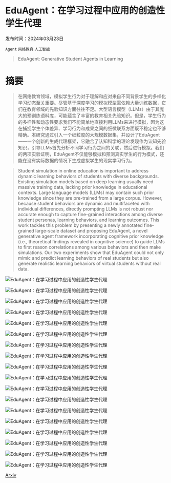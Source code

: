 # EduAgent：在学习过程中应用的创造性学生代理

发布时间：2024年03月23日

`Agent` `网络教育` `人工智能`

> EduAgent: Generative Student Agents in Learning

# 摘要

> 在网络教育领域，模拟学生行为对于理解和应对来自不同背景学生的多样化学习动态至关重要。尽管基于深度学习的模拟模型需依赖大量训练数据，它们在教育领域的先验知识方面往往不足。大型语言模型（LLMs）由于其庞大的预训练语料库，可能蕴含了丰富的教育相关先验知识。但是，学生行为的多样性和动态性要求我们不能简单地直接利用LLMs来进行模拟，因为这在捕捉学生个体差异、学习行为和成果之间的细微联系方面既不稳定也不够精确。本研究通过引入一个细粒度的大规模数据集，并设计了EduAgent——一个创新的生成代理框架，它融合了认知科学的理论发现作为认知先验知识，引导LLMs首先分析不同学习行为之间的关联，然后进行模拟。我们的两项实验证明，EduAgent不仅能够模拟和预测真实学生的行为模式，还能在没有实际数据的情况下生成虚拟学生的现实学习行为。

> Student simulation in online education is important to address dynamic learning behaviors of students with diverse backgrounds. Existing simulation models based on deep learning usually need massive training data, lacking prior knowledge in educational contexts. Large language models (LLMs) may contain such prior knowledge since they are pre-trained from a large corpus. However, because student behaviors are dynamic and multifaceted with individual differences, directly prompting LLMs is not robust nor accurate enough to capture fine-grained interactions among diverse student personas, learning behaviors, and learning outcomes. This work tackles this problem by presenting a newly annotated fine-grained large-scale dataset and proposing EduAgent, a novel generative agent framework incorporating cognitive prior knowledge (i.e., theoretical findings revealed in cognitive science) to guide LLMs to first reason correlations among various behaviors and then make simulations. Our two experiments show that EduAgent could not only mimic and predict learning behaviors of real students but also generate realistic learning behaviors of virtual students without real data.

![EduAgent：在学习过程中应用的创造性学生代理](../../../paper_images/2404.07963/x1.png)

![EduAgent：在学习过程中应用的创造性学生代理](../../../paper_images/2404.07963/x2.png)

![EduAgent：在学习过程中应用的创造性学生代理](../../../paper_images/2404.07963/x3.png)

![EduAgent：在学习过程中应用的创造性学生代理](../../../paper_images/2404.07963/x4.png)

![EduAgent：在学习过程中应用的创造性学生代理](../../../paper_images/2404.07963/appendix_dataset2_distribution.png)

![EduAgent：在学习过程中应用的创造性学生代理](../../../paper_images/2404.07963/x5.png)

![EduAgent：在学习过程中应用的创造性学生代理](../../../paper_images/2404.07963/appendix_gaze_simulation.png)

![EduAgent：在学习过程中应用的创造性学生代理](../../../paper_images/2404.07963/x6.png)

![EduAgent：在学习过程中应用的创造性学生代理](../../../paper_images/2404.07963/x7.png)

![EduAgent：在学习过程中应用的创造性学生代理](../../../paper_images/2404.07963/x8.png)

![EduAgent：在学习过程中应用的创造性学生代理](../../../paper_images/2404.07963/x9.png)

![EduAgent：在学习过程中应用的创造性学生代理](../../../paper_images/2404.07963/x10.png)

![EduAgent：在学习过程中应用的创造性学生代理](../../../paper_images/2404.07963/x11.png)

![EduAgent：在学习过程中应用的创造性学生代理](../../../paper_images/2404.07963/x12.png)

![EduAgent：在学习过程中应用的创造性学生代理](../../../paper_images/2404.07963/x13.png)

![EduAgent：在学习过程中应用的创造性学生代理](../../../paper_images/2404.07963/x14.png)

![EduAgent：在学习过程中应用的创造性学生代理](../../../paper_images/2404.07963/x15.png)

![EduAgent：在学习过程中应用的创造性学生代理](../../../paper_images/2404.07963/x16.png)

[Arxiv](https://arxiv.org/abs/2404.07963)